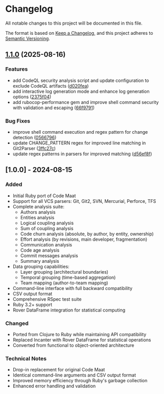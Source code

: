 # Changelog

All notable changes to this project will be documented in this file.

The format is based on [Keep a Changelog](https://keepachangelog.com/en/1.0.0/),
and this project adheres to [Semantic Versioning](https://semver.org/spec/v2.0.0.html).

## [1.1.0](https://github.com/viamin/ruby-maat/compare/v1.0.0...v1.1.0) (2025-08-16)


### Features

* add CodeQL security analysis script and update configuration to exclude CodeQL artifacts ([d020fea](https://github.com/viamin/ruby-maat/commit/d020fea2485b456747f3546a6c6f59a8b31b63c4))
* add interactive log generation mode and enhance log generation options ([2375f04](https://github.com/viamin/ruby-maat/commit/2375f04625f2d101cb48b477728da45249e1f972))
* add rubocop-performance gem and improve shell command security with validation and escaping ([66f9791](https://github.com/viamin/ruby-maat/commit/66f97917bd4d57da7ce89e6eebbac28dd0326175))


### Bug Fixes

* improve shell command execution and regex pattern for change detection ([0566796](https://github.com/viamin/ruby-maat/commit/05667963965cc137a3343ca492ffc1bf81791c37))
* update CHANGE_PATTERN regex for improved line matching in Git2Parser ([3ffc27c](https://github.com/viamin/ruby-maat/commit/3ffc27c4abde42494daff8f701aa38c1dffbb1eb))
* update regex patterns in parsers for improved matching ([d56ef8f](https://github.com/viamin/ruby-maat/commit/d56ef8fb93a433ffbafd74374966271bd6419ebc))

## [1.0.0] - 2024-08-15

### Added

- Initial Ruby port of Code Maat
- Support for all VCS parsers: Git, Git2, SVN, Mercurial, Perforce, TFS
- Complete analysis suite:
  - Authors analysis
  - Entities analysis  
  - Logical coupling analysis
  - Sum of coupling analysis
  - Code churn analysis (absolute, by author, by entity, ownership)
  - Effort analysis (by revisions, main developer, fragmentation)
  - Communication analysis
  - Code age analysis
  - Commit messages analysis
  - Summary analysis
- Data grouping capabilities:
  - Layer grouping (architectural boundaries)
  - Temporal grouping (time-based aggregation)
  - Team mapping (author-to-team mapping)
- Command-line interface with full backward compatibility
- CSV output format
- Comprehensive RSpec test suite
- Ruby 3.2+ support
- Rover DataFrame integration for statistical computing

### Changed

- Ported from Clojure to Ruby while maintaining API compatibility
- Replaced Incanter with Rover DataFrame for statistical operations
- Converted from functional to object-oriented architecture

### Technical Notes

- Drop-in replacement for original Code Maat
- Identical command-line arguments and CSV output format
- Improved memory efficiency through Ruby's garbage collection
- Enhanced error handling and validation

